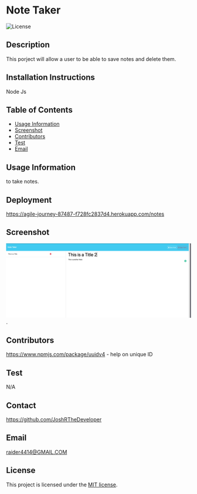 # Note Taker 
![License](https://img.shields.io/badge/license-MIT-blue.svg)

## Description
This porject will allow a user to be able to save notes and delete them.

## Installation Instructions
Node Js

## Table of Contents
* [Usage Information](#usage-information)
* [Screenshot](#screenshot)
* [Contributors](#contributors)
* [Test](#test)
* [Email](#email)


## Usage Information
to take notes. 

## Deployment
https://agile-journey-87487-f728fc2837d4.herokuapp.com/notes

## Screenshot
![my screenshot](./public/assets/Screenshot%20Note_taker.png).

## Contributors
https://www.npmjs.com/package/uuidv4 - help on unique ID

## Test
N/A

## Contact
https://github.com/JoshRTheDeveloper

## Email
raider4414@GMAIL.COM

## License

This project is licensed under the [MIT license](https://opensource.org/licenses/MIT).